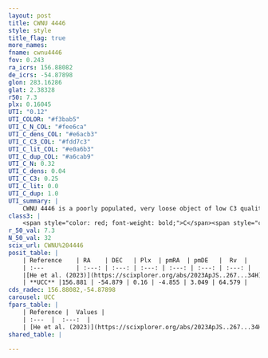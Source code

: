 ```yaml
---
layout: post
title: CWNU 4446
style: style
title_flag: true
more_names: 
fname: cwnu4446
fov: 0.243
ra_icrs: 156.88082
de_icrs: -54.87898
glon: 283.16286
glat: 2.38328
r50: 7.3
plx: 0.16045
UTI: "0.12"
UTI_COLOR: "#f3bab5"
UTI_C_N_COL: "#fee6ca"
UTI_C_dens_COL: "#e6acb3"
UTI_C_C3_COL: "#fdd7c3"
UTI_C_lit_COL: "#e0a6b3"
UTI_C_dup_COL: "#a6cab9"
UTI_C_N: 0.32
UTI_C_dens: 0.04
UTI_C_C3: 0.25
UTI_C_lit: 0.0
UTI_C_dup: 1.0
UTI_summary: |
    CWNU 4446 is a poorly populated, very loose object of low C3 quality. It was recently reported in the literature.
class3: |
    <span style="color: red; font-weight: bold;">C</span><span style="color: red; font-weight: bold;">C</span>
r_50_val: 7.3
N_50_val: 32
scix_url: CWNU%204446
posit_table: |
    | Reference    | RA    | DEC   | Plx  | pmRA  | pmDE   |  Rv  |
    | :---         | :---: | :---: | :---: | :---: | :---: | :---: |
    |[He et al. (2023)](https://scixplorer.org/abs/2023ApJS..267...34H) | 156.907 | -54.861 | 0.139 | -4.855 | 3.076 | -- |
    | **UCC** |156.881 | -54.879 | 0.16 | -4.855 | 3.049 | 64.579 | 
cds_radec: 156.88082,-54.87898
carousel: UCC
fpars_table: |
    | Reference |  Values |
    | :---  |  :---:  |
    | [He et al. (2023)](https://scixplorer.org/abs/2023ApJS..267...34H) | `A0=1.6, m-M=14.1, logA=9.4` |
shared_table: |
    
---
```

